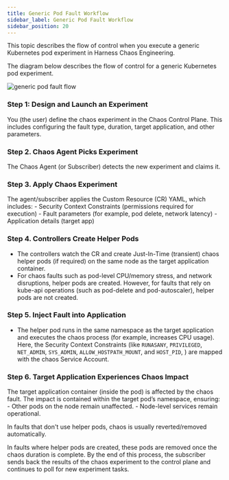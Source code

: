 ```yaml
---
title: Generic Pod Fault Workflow 
sidebar_label: Generic Pod Fault Workflow 
sidebar_position: 20
---
```


This topic describes the flow of control when you execute a generic Kubernetes pod experiment in Harness Chaos Engineering.

The diagram below describes the flow of control for a generic Kubernetes pod experiment. 

![generic pod fault flow](../static/how-stuff-works/generic-pod-fault-flow.png)

### Step 1: Design and Launch an Experiment

You (the user) define the chaos experiment in the Chaos Control Plane.
This includes configuring the fault type, duration, target application, and other parameters.

### Step 2. Chaos Agent Picks Experiment

The Chaos Agent (or Subscriber) detects the new experiment and claims it.

### Step 3. Apply Chaos Experiment

The agent/subscriber applies the Custom Resource (CR) YAML, which includes:
    - Security Context Constraints (permissions required for execution) 
    - Fault parameters (for example, pod delete, network latency) 
    - Application details (target app)

### Step 4. Controllers Create Helper Pods 

- The controllers watch the CR and create Just-In-Time (transient) chaos helper pods (if required) on the same node as the target application container.
- For chaos faults such as pod-level CPU/memory stress, and network disruptions, helper pods are created. However, for faults that rely on kube-api operations (such as pod-delete and pod-autoscaler), helper pods are not created.

### Step 5. Inject Fault into Application

- The helper pod runs in the same namespace as the target application and executes the chaos process (for example, increases CPU usage). Here, the Security Context Constraints (like `RUNASANY`, `PRIVILEGED`, `NET_ADMIN`, `SYS_ADMIN`, `ALLOW_HOSTPATH_MOUNT`, and `HOST_PID`, ) are mapped with the chaos Service Account.

### Step 6. Target Application Experiences Chaos Impact

The target application container (inside the pod) is affected by the chaos fault.
The impact is contained within the target pod’s namespace, ensuring:
    - Other pods on the node remain unaffected.
    - Node-level services remain operational.

In faults that don't use helper pods, chaos is usually reverted/removed automatically. 

In faults where helper pods are created, these pods are removed once the chaos duration is complete. By the end of this process, the subscriber sends back the results of the chaos experiment to the control plane and continues to poll for new experiment tasks.